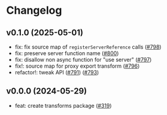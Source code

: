 # Changelog

## v0.1.0 (2025-05-01)

- fix: fix source map of `registerServerReference` calls ([#798](https://github.com/hi-ogawa/vite-plugins/pull/798))
- fix: preserve server function name ([#800](https://github.com/hi-ogawa/vite-plugins/pull/800))
- fix: disallow non async function for "use server" ([#797](https://github.com/hi-ogawa/vite-plugins/pull/797))
- fix!: source map for proxy export transform ([#796](https://github.com/hi-ogawa/vite-plugins/pull/796))
- refactor!: tweak API ([#791](https://github.com/hi-ogawa/vite-plugins/pull/791)) ([#793](https://github.com/hi-ogawa/vite-plugins/pull/793))

## v0.0.0 (2024-05-29)

- feat: create transforms package ([#319](https://github.com/hi-ogawa/vite-plugins/pull/319))
